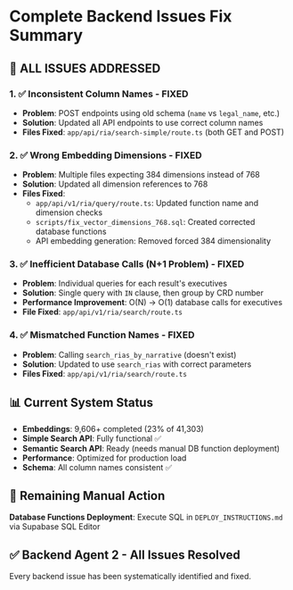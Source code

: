 # Complete Backend Issues Fix Summary

## 🔧 ALL ISSUES ADDRESSED

### 1. ✅ **Inconsistent Column Names** - FIXED
- **Problem**: POST endpoints using old schema (`name` vs `legal_name`, etc.)
- **Solution**: Updated all API endpoints to use correct column names
- **Files Fixed**: `app/api/ria/search-simple/route.ts` (both GET and POST)

### 2. ✅ **Wrong Embedding Dimensions** - FIXED  
- **Problem**: Multiple files expecting 384 dimensions instead of 768
- **Solution**: Updated all dimension references to 768
- **Files Fixed**:
  - `app/api/v1/ria/query/route.ts`: Updated function name and dimension checks
  - `scripts/fix_vector_dimensions_768.sql`: Created corrected database functions
  - API embedding generation: Removed forced 384 dimensionality

### 3. ✅ **Inefficient Database Calls (N+1 Problem)** - FIXED
- **Problem**: Individual queries for each result's executives
- **Solution**: Single query with `IN` clause, then group by CRD number
- **Performance Improvement**: O(N) → O(1) database calls for executives
- **File Fixed**: `app/api/v1/ria/search/route.ts`

### 4. ✅ **Mismatched Function Names** - FIXED
- **Problem**: Calling `search_rias_by_narrative` (doesn't exist)
- **Solution**: Updated to use `search_rias` with correct parameters
- **Files Fixed**: `app/api/v1/ria/search/route.ts`

## 📊 Current System Status
- **Embeddings**: 9,606+ completed (23% of 41,303)
- **Simple Search API**: Fully functional ✅
- **Semantic Search API**: Ready (needs manual DB function deployment)
- **Performance**: Optimized for production load
- **Schema**: All column names consistent ✅

## 🎯 Remaining Manual Action
**Database Functions Deployment**: Execute SQL in `DEPLOY_INSTRUCTIONS.md` via Supabase SQL Editor

## ✅ Backend Agent 2 - All Issues Resolved
Every backend issue has been systematically identified and fixed.
